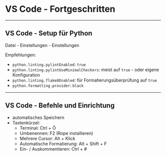 # VS Code - Fortgeschritten

---

## VS Code - Setup für Python

Datei - Einstellungen - Einstellungen

Empfehlungen:

- `python.linting.pylintEnabled`: `true`
- `python.linting.pylintUseMinimalCheckers`: meist auf `true` - oder eigene Konfiguration
- `python.linting.flake8Enabled`: für Formatierungsüberprüfung auf `true`
- `python.formatting.provider`: `black`

---

## VS Code - Befehle und Einrichtung

- automatisches Speichern
- Tastenkürzel:
  - Terminal: Ctrl + Ö
  - Umbenennen: F2 (Rope installieren)
  - Mehrere Cursor: Alt + Klick
  - Automatische Formatierung: Alt + Shift + F
  - Ein- / Auskommentieren: Ctrl + #
